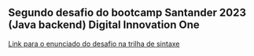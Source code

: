 ## Segundo desafio do bootcamp Santander 2023 (Java backend) Digital Innovation One

[Link para o enunciado do desafio na trilha de sintaxe](https://github.com/digitalinnovationone/trilha-java-basico/tree/main/desafios/sintaxe)

